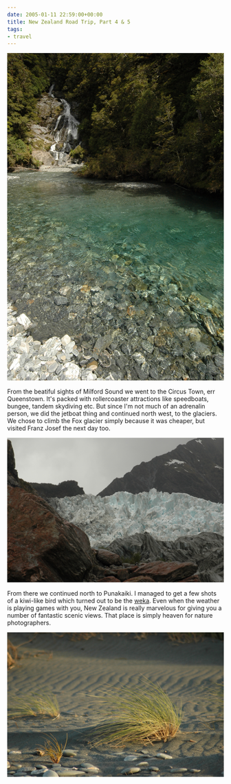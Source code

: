 ```yaml
---
date: 2005-01-11 22:59:00+00:00
title: New Zealand Road Trip, Part 4 & 5
tags:
- travel
---
```

![Some mysterious oond somewhere in NZ](dsc_9410.jpg)

From the beatiful sights of Milford Sound we went to the Circus Town, err Queenstown. It's packed with rollercoaster attractions like speedboats, bungee, tandem skydiving etc. But since I'm not much of an adrenalin person, we did the jetboat thing and continued north west, to the glaciers. We chose to climb the Fox glacier simply because it was cheaper, but visited Franz Josef the next day too.

![Fox Glacier](dsc_9604.jpg)

From there we continued north to Punakaiki. I managed to get a few shots of a kiwi-like bird which turned out to be the [weka](http://en.wikipedia.org/wiki/Weka). Even when the weather is playing games with you, New Zealand is really marvelous for giving you a number of fantastic scenic views. That place is simply heaven for nature photographers.

![Fox Glacier](dsc_9674.jpg)
